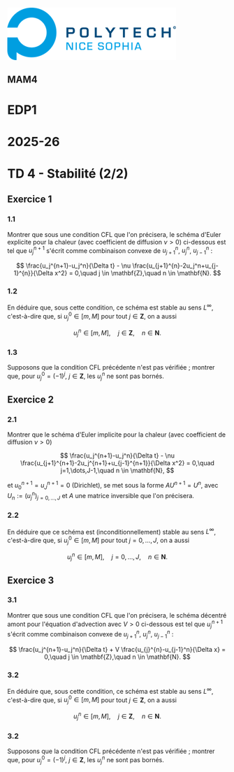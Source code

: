 ![PNS](https://raw.githubusercontent.com/pns-mam/edp1/master/logo-pns.png)

## MAM4

# EDP1
# 2025-26
# TD 4 - Stabilité (2/2)


## Exercice 1

### 1.1

Montrer que sous une condition CFL que l'on précisera, le schéma d'Euler explicite pour la chaleur (avec coefficient de diffusion $\nu > 0$) ci-dessous est tel que $u_j^{n+1}$ s'écrit comme combinaison convexe de $u_{j+1}^n$, $u^n_j$, $u^n_{j-1}$ : 

$$ \frac{u_j^{n+1}-u_j^n}{\Delta t} - \nu \frac{u_{j+1}^{n}-2u_j^n+u_{j-1}^{n}}{\Delta x^2} = 0,\quad j \in \mathbf{Z},\quad n \in \mathbf{N}. $$

### 1.2

En déduire que, sous cette condition, ce schéma est stable au sens $L^\infty$, c'est-à-dire que, si $u^0_j \in [m, M]$ pour tout $j \in \mathbf{Z}$, on a aussi

$$ u^n_j \in [m, M],\quad j \in \mathbf{Z},\quad n \in \mathbf{N}. $$

### 1.3

Supposons que la condition CFL précédente n'est pas vérifiée ; montrer que, pour $u^0_j = (-1)^j$, $j \in \mathbf{Z}$, les $u^n_j$ ne sont pas bornés. 

## Exercice 2

### 2.1

Montrer que le schéma d'Euler implicite pour la chaleur (avec coefficient de diffusion $\nu > 0$)

$$ \frac{u_j^{n+1}-u_j^n}{\Delta t} - \nu \frac{u_{j+1}^{n+1}-2u_j^{n+1}+u_{j-1}^{n+1}}{\Delta x^2} = 0,\quad j=1,\dots,J-1,\quad n \in \mathbf{N}, $$

et $u_0^{n+1} = u_J^{n+1} = 0$ (Dirichlet), se met sous la forme $AU^{n+1} = U^n$, avec $U_n := (u^n_j)_{j=0,\dots,J}$ et $A$ une matrice inversible que l'on précisera.

### 2.2

En déduire que ce schéma est (inconditionnellement) stable au sens $L^\infty$, c'est-à-dire que, si $u^0_j \in [m, M]$ pour tout $j=0,\dots,J$, on a aussi

$$ u^n_j \in [m, M],\quad j=0,\dots,J,\quad n \in \mathbf{N}. $$

## Exercice 3

### 3.1

Montrer que sous une condition CFL que l'on précisera, le schéma décentré amont pour l'équation d'advection avec $V > 0$ ci-dessous est tel que $u_j^{n+1}$ s'écrit comme combinaison convexe de $u^n_{j+1}$, $u^n_j$, $u^n_{j-1}$ : 

$$ \frac{u_j^{n+1}-u_j^n}{\Delta t} + V \frac{u_{j}^{n}-u_{j-1}^n}{\Delta x} = 0,\quad j \in \mathbf{Z},\quad n \in \mathbf{N}. $$

### 3.2

En déduire que, sous cette condition, ce schéma est stable au sens $L^\infty$, c'est-à-dire que, si $u^0_j \in [m, M]$ pour tout $j \in \mathbf{Z}$, on a aussi

$$ u^n_j \in [m, M],\quad j \in \mathbf{Z},\quad n \in \mathbf{N}. $$

### 3.2

Supposons que la condition CFL précédente n'est pas vérifiée ; montrer que, pour $u^0_j = (-1)^j$, $j \in \mathbf{Z}$, les $u^n_j$ ne sont pas bornés.
